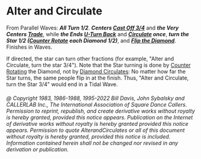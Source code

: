 
# Alter and Circulate

From Parallel Waves:
***All Turn 1/2***.
***Centers [Cast Off 3/4](../ms/cast_off_three_quarters.md)***
and ***the Very Centers [Trade](../b2/trade.md)***,
while ***the Ends [U-Turn Back](../b1/turn_back.md)*** and
***[Circulate](../b1/circulate.md) once***,
***turn the Star 1/2 ([Counter Rotate](../a2/box_counter_rotate.md) each Diamond 1/2)***,
and ***[Flip the Diamond](../plus/flip_the_diamond.md)***.
Finishes in Waves. 

If directed, the star can turn other fractions (for example, "Alter and
Circulate, turn the star 3/4"). Note that the Star turning is done by 
[Counter Rotating](../a2/box_counter_rotate.md) the Diamond, not by 
[Diamond Circulates](../plus/diamond_circulate.md): No matter how far the
Star turns, the same people flip in at the finish. Thus, "Alter and
Circulate, turn the Star 3/4" would end in a Tidal Wave.

###### @ Copyright 1983, 1986-1988, 1995-2022 Bill Davis, John Sybalsky and CALLERLAB Inc., The International Association of Square Dance Callers. Permission to reprint, republish, and create derivative works without royalty is hereby granted, provided this notice appears. Publication on the Internet of derivative works without royalty is hereby granted provided this notice appears. Permission to quote AlterandCirculates or all of this document without royalty is hereby granted, provided this notice is included. Information contained herein shall not be changed nor revised in any derivation or publication.
 
<!-- Parts
AlterandCirculate1
AlterandCirculate2
AlterandCirculate3
AlterandCirculate2
AlterandCirculate3
AlterandCirculate4
AlterandCirculate5
-->